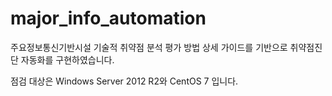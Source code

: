 # major_info_automation

주요정보통신기반시설 기술적 취약점 분석 평가 방법 상세 가이드를 기반으로 취약점진단 자동화를 구현하였습니다.

점검 대상은 Windows Server 2012 R2와 CentOS 7 입니다.
